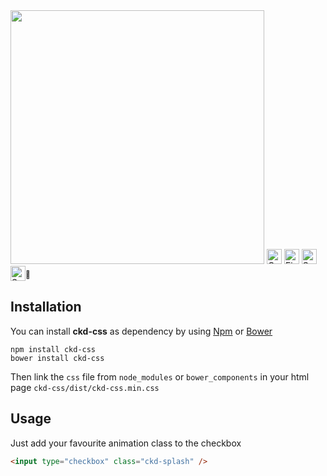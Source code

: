 <img width="406px" src="https://cloud.githubusercontent.com/assets/10454741/18340843/8a8b0e18-75a7-11e6-99f2-e8f805070c33.jpg">

<img width="24px" alt="Google Chrome" src="https://cdn.rawgit.com/alrra/browser-logos/master/chrome/chrome_48x48.png">
<img width="24px" alt="Firefox" src="https://cdn.rawgit.com/alrra/browser-logos/master/firefox/firefox_48x48.png">
<img width="24px" alt="Safari" src="https://cdn.rawgit.com/alrra/browser-logos/master/safari/safari_48x48.png">
<img width="24px" alt="Safari" src="https://cdn.rawgit.com/alrra/browser-logos/master/edge/edge_48x48.png"><sup>💩</sup>


## Installation
You can install **ckd-css** as dependency by using [Npm](https://www.npmjs.com/package/ckd-css) or [Bower](https://bower.io)

```
npm install ckd-css
bower install ckd-css
```

Then link the `css` file from `node_modules` or `bower_components` in your html page `ckd-css/dist/ckd-css.min.css`


## Usage

Just add your favourite animation class to the checkbox
```html
<input type="checkbox" class="ckd-splash" />
```

